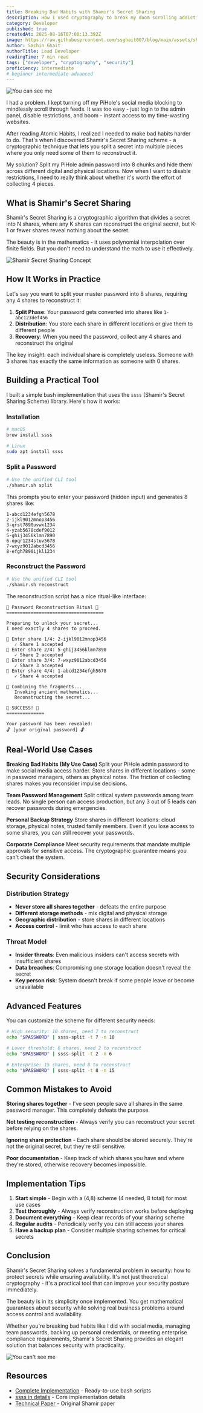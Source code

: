 ```yaml
---
title: Breaking Bad Habits with Shamir's Secret Sharing
description: How I used cryptography to break my doom scrolling addiction. Learn to split sensitive passwords into multiple shares, making it harder to give in to impulses while keeping recovery possible when truly needed.
category: Developer
published: true
createdAt: 2025-08-16T07:00:13.392Z
image: https://raw.githubusercontent.com/ssghait007/blog/main/assets/shamirs-secret-sharing.webp
author: Sachin Ghait
authorTitle: Lead Developer
readingTime: 7 min read
tags: ["developer", "cryptography", "security"]
proficiency: intermediate
# beginner intermediate advanced
---
```


![You can see me](https://media2.giphy.com/media/v1.Y2lkPTc5MGI3NjExOXdodGJiZXRrbWt6N2tvOGxsaDRmbDd4aXJuc205ZHhyNDhyZmk5ZCZlcD12MV9naWZzX3NlYXJjaCZjdD1n/5x0XvhK2zDgKHt0D86/200.webp)

I had a problem. I kept turning off my PiHole's social media blocking to mindlessly scroll through feeds. It was too easy - just login to the admin panel, disable restrictions, and boom - instant access to my time-wasting websites.

After reading Atomic Habits, I realized I needed to make bad habits harder to do. That's when I discovered Shamir's Secret Sharing scheme - a cryptographic technique that lets you split a secret into multiple pieces where you only need some of them to reconstruct it.

My solution? Split my PiHole admin password into 8 chunks and hide them across different digital and physical locations. Now when I want to disable restrictions, I need to really think about whether it's worth the effort of collecting 4 pieces.

## What is Shamir's Secret Sharing

Shamir's Secret Sharing is a cryptographic algorithm that divides a secret into N shares, where any K shares can reconstruct the original secret, but K-1 or fewer shares reveal nothing about the secret.

The beauty is in the mathematics - it uses polynomial interpolation over finite fields. But you don't need to understand the math to use it effectively.

![Shamir Secret Sharing Concept](https://raw.githubusercontent.com/ssghait007/blog/main/assets/shamir-concept-diagram.webp)

## How It Works in Practice

Let's say you want to split your master password into 8 shares, requiring any 4 shares to reconstruct it:

1. **Split Phase**: Your password gets converted into shares like `1-abc123def456`
2. **Distribution**: You store each share in different locations or give them to different people
3. **Recovery**: When you need the password, collect any 4 shares and reconstruct the original

The key insight: each individual share is completely useless. Someone with 3 shares has exactly the same information as someone with 0 shares.

## Building a Practical Tool

I built a simple bash implementation that uses the `ssss` (Shamir's Secret Sharing Scheme) library. Here's how it works:

### Installation

```bash
# macOS
brew install ssss

# Linux
sudo apt install ssss
```

### Split a Password

```bash
# Use the unified CLI tool
./shamir.sh split
```

This prompts you to enter your password (hidden input) and generates 8 shares like:
```
1-abcd1234efgh5678
2-ijkl9012mnop3456  
3-qrst7890uvwx1234
4-yzab5678cdef9012
5-ghij3456klmn7890
6-opqr1234stuv5678
7-wxyz9012abcd3456
8-efgh7890ijkl1234
```

### Reconstruct the Password

```bash
# Use the unified CLI tool  
./shamir.sh reconstruct
```

The reconstruction script has a nice ritual-like interface:
```
🔐 Password Reconstruction Ritual 🔐
====================================

Preparing to unlock your secret...
I need exactly 4 shares to proceed.

🔑 Enter share 1/4: 2-ijkl9012mnop3456
   ✓ Share 1 accepted
🔑 Enter share 2/4: 5-ghij3456klmn7890
   ✓ Share 2 accepted
🔑 Enter share 3/4: 7-wxyz9012abcd3456
   ✓ Share 3 accepted
🔑 Enter share 4/4: 1-abcd1234efgh5678
   ✓ Share 4 accepted

🔮 Combining the fragments...
   Invoking ancient mathematics...
   Reconstructing the secret...

🎉 SUCCESS! 🎉
==============

Your password has been revealed:
🔓 [your original password] 🔓
```

## Real-World Use Cases

**Breaking Bad Habits (My Use Case)**
Split your PiHole admin password to make social media access harder. Store shares in different locations - some in password managers, others as physical notes. The friction of collecting shares makes you reconsider impulse decisions.

**Team Password Management**
Split critical system passwords among team leads. No single person can access production, but any 3 out of 5 leads can recover passwords during emergencies.

**Personal Backup Strategy**
Store shares in different locations: cloud storage, physical notes, trusted family members. Even if you lose access to some shares, you can still recover your passwords.

**Corporate Compliance**
Meet security requirements that mandate multiple approvals for sensitive access. The cryptographic guarantee means you can't cheat the system.

## Security Considerations

### Distribution Strategy

- **Never store all shares together** - defeats the entire purpose
- **Different storage methods** - mix digital and physical storage
- **Geographic distribution** - store shares in different locations
- **Access control** - limit who has access to each share

### Threat Model

- **Insider threats**: Even malicious insiders can't access secrets with insufficient shares
- **Data breaches**: Compromising one storage location doesn't reveal the secret
- **Key person risk**: System doesn't break if some people leave or become unavailable

## Advanced Features

You can customize the scheme for different security needs:

```bash
# High security: 10 shares, need 7 to reconstruct
echo "$PASSWORD" | ssss-split -t 7 -n 10

# Lower threshold: 6 shares, need 2 to reconstruct
echo "$PASSWORD" | ssss-split -t 2 -n 6

# Enterprise: 15 shares, need 8 to reconstruct
echo "$PASSWORD" | ssss-split -t 8 -n 15
```

## Common Mistakes to Avoid

**Storing shares together** - I've seen people save all shares in the same password manager. This completely defeats the purpose.

**Not testing reconstruction** - Always verify you can reconstruct your secret before relying on the shares.

**Ignoring share protection** - Each share should be stored securely. They're not the original secret, but they're still sensitive.

**Poor documentation** - Keep track of which shares you have and where they're stored, otherwise recovery becomes impossible.

## Implementation Tips

1. **Start simple** - Begin with a (4,8) scheme (4 needed, 8 total) for most use cases
2. **Test thoroughly** - Always verify reconstruction works before deploying
3. **Document everything** - Keep clear records of your sharing scheme
4. **Regular audits** - Periodically verify you can still access your shares
5. **Have a backup plan** - Consider multiple sharing schemes for critical secrets

## Conclusion

Shamir's Secret Sharing solves a fundamental problem in security: how to protect secrets while ensuring availability. It's not just theoretical cryptography - it's a practical tool that can improve your security posture immediately.

The beauty is in its simplicity once implemented. You get mathematical guarantees about security while solving real business problems around access control and availability.

Whether you're breaking bad habits like I did with social media, managing team passwords, backing up personal credentials, or meeting enterprise compliance requirements, Shamir's Secret Sharing provides an elegant solution that balances security with practicality.

![You can't see me](https://media0.giphy.com/media/v1.Y2lkPTc5MGI3NjExOXdodGJiZXRrbWt6N2tvOGxsaDRmbDd4aXJuc205ZHhyNDhyZmk5ZCZlcD12MV9naWZzX3NlYXJjaCZjdD1n/3o6ZtjDNG2UXy7B3xK/200.webp)

## Resources

- [Complete Implementation](https://github.com/ssghait007/ssss) - Ready-to-use bash scripts
- [ssss in details](https://www.geeksforgeeks.org/computer-networks/shamirs-secret-sharing-algorithm-cryptography/) - Core implementation details
- [Technical Paper](https://cs.jhu.edu/~sdoshi/crypto/papers/shamirturing.pdf) - Original Shamir paper
